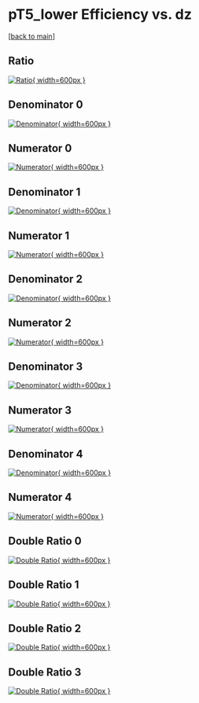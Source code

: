 # pT5_lower Efficiency vs. dz

[[back to main](./)]



## Ratio

[![Ratio](../mtv/var/pT5_lower_loweta_0_1_eff_dz.png){ width=600px }](../mtv/var/pT5_lower_loweta_0_1_eff_dz.pdf)

## Denominator 0

[![Denominator](../mtv/den/pT5_lower_loweta_0_1_eff_dz_den0.png){ width=600px }](../mtv/den/pT5_lower_loweta_0_1_eff_dz_den0.pdf)

## Numerator 0

[![Numerator](../mtv/num/pT5_lower_loweta_0_1_eff_dz_num0.png){ width=600px }](../mtv/num/pT5_lower_loweta_0_1_eff_dz_num0.pdf)

## Denominator 1

[![Denominator](../mtv/den/pT5_lower_loweta_0_1_eff_dz_den1.png){ width=600px }](../mtv/den/pT5_lower_loweta_0_1_eff_dz_den1.pdf)

## Numerator 1

[![Numerator](../mtv/num/pT5_lower_loweta_0_1_eff_dz_num1.png){ width=600px }](../mtv/num/pT5_lower_loweta_0_1_eff_dz_num1.pdf)

## Denominator 2

[![Denominator](../mtv/den/pT5_lower_loweta_0_1_eff_dz_den2.png){ width=600px }](../mtv/den/pT5_lower_loweta_0_1_eff_dz_den2.pdf)

## Numerator 2

[![Numerator](../mtv/num/pT5_lower_loweta_0_1_eff_dz_num2.png){ width=600px }](../mtv/num/pT5_lower_loweta_0_1_eff_dz_num2.pdf)

## Denominator 3

[![Denominator](../mtv/den/pT5_lower_loweta_0_1_eff_dz_den3.png){ width=600px }](../mtv/den/pT5_lower_loweta_0_1_eff_dz_den3.pdf)

## Numerator 3

[![Numerator](../mtv/num/pT5_lower_loweta_0_1_eff_dz_num3.png){ width=600px }](../mtv/num/pT5_lower_loweta_0_1_eff_dz_num3.pdf)

## Denominator 4

[![Denominator](../mtv/den/pT5_lower_loweta_0_1_eff_dz_den4.png){ width=600px }](../mtv/den/pT5_lower_loweta_0_1_eff_dz_den4.pdf)

## Numerator 4

[![Numerator](../mtv/num/pT5_lower_loweta_0_1_eff_dz_num4.png){ width=600px }](../mtv/num/pT5_lower_loweta_0_1_eff_dz_num4.pdf)

## Double Ratio 0

[![Double Ratio](../mtv/ratio/pT5_lower_loweta_0_1_eff_dz_ratio0.png){ width=600px }](../mtv/ratio/pT5_lower_loweta_0_1_eff_dz_ratio0.pdf)

## Double Ratio 1

[![Double Ratio](../mtv/ratio/pT5_lower_loweta_0_1_eff_dz_ratio1.png){ width=600px }](../mtv/ratio/pT5_lower_loweta_0_1_eff_dz_ratio1.pdf)

## Double Ratio 2

[![Double Ratio](../mtv/ratio/pT5_lower_loweta_0_1_eff_dz_ratio2.png){ width=600px }](../mtv/ratio/pT5_lower_loweta_0_1_eff_dz_ratio2.pdf)

## Double Ratio 3

[![Double Ratio](../mtv/ratio/pT5_lower_loweta_0_1_eff_dz_ratio3.png){ width=600px }](../mtv/ratio/pT5_lower_loweta_0_1_eff_dz_ratio3.pdf)

